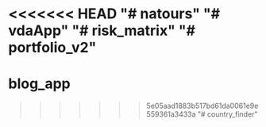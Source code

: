 <<<<<<< HEAD
"# natours" 
"# vdaApp" 
"# risk_matrix" 
"# portfolio_v2" 
=======
# blog_app
>>>>>>> 5e05aad1883b517bd61da0061e9e559361a3433a
"# country_finder" 
